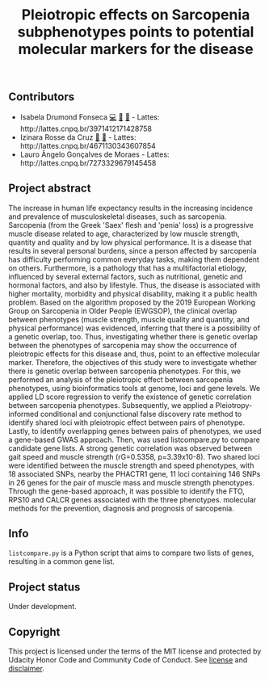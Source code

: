 <h1 align="center"> Pleiotropic effects on Sarcopenia subphenotypes points to potential molecular markers for the disease</h1>
<br/>
  
<h2>Contributors</h2>
<ul>
  <li>Isabela Drumond Fonseca <a href="#code-isabela" title="Code">💻</a> <a href="#research-isabela" title="Research">🔬</a> <a href="#maintenance-isabela" title="Maintenance">🚧</a> - Lattes: http://lattes.cnpq.br/3971412171428758</li>
  <li>Izinara Rosse da Cruz <a href="#projectManagement-izinara-cruz" title="Project Management">📆</a> <a href="#ideas-izinara-cruz" title="Ideas & Planning">🤔</a> - Lattes: http://lattes.cnpq.br/4671130343607854</li>
  <li>Lauro Ângelo Gonçalves de Moraes </a> - Lattes: http://lattes.cnpq.br/7273329679145458</li>
</ul>

<h2>Project abstract</h2>
The increase in human life expectancy results in the increasing incidence and prevalence of musculoskeletal diseases, such as sarcopenia. Sarcopenia (from the Greek 'Saex' flesh and 'penia' loss) is a progressive muscle disease related to age, characterized by low muscle strength, quantity and quality and by low physical performance. It is a disease that results in several personal burdens, since a person affected by sarcopenia has difficulty performing common everyday tasks, making them dependent on others. Furthermore, is a pathology that has a multifactorial etiology, influenced by several external factors, such as nutritional, genetic and hormonal factors, and also by lifestyle. Thus, the disease is associated with higher mortality, morbidity and physical disability, making it a public health problem. Based on the algorithm proposed by the 2019 European Working Group on Sarcopenia in Older People (EWGSOP), the clinical overlap between phenotypes (muscle strength, muscle quality and quantity, and physical performance) was evidenced, inferring that there is a possibility of a genetic overlap, too. Thus, investigating whether there is genetic overlap between the phenotypes of sarcopenia may show the occurrence of pleiotropic effects for this disease and, thus, point to an effective molecular marker. Therefore, the objectives of this study were to investigate whether there is genetic overlap between sarcopenia phenotypes. For this, we performed an analysis of the pleiotropic effect between sarcopenia phenotypes, using bioinformatics tools at genome, loci and gene levels. We applied LD score regression to verify the existence of genetic correlation between sarcopenia phenotypes. Subsequently, we applied a Pleiotropy-informed conditional and conjunctional false discovery rate method to identify shared loci with pleiotropic effect between pairs of phenotype. Lastly, to identify overlapping genes between pairs of phenotypes, we used a gene-based GWAS approach. Then, was used listcompare.py to compare candidate gene lists. A strong genetic correlation was observed between gait speed and muscle strength (rG=0.5358, p=3.39x10-8). Two shared loci were identified between the muscle strength and speed phenotypes, with 18 associated SNPs, nearby the PHACTR1 gene, 11 loci containing 146 SNPs in 26 genes for the pair of muscle mass and muscle strength phenotypes. Through the gene-based approach, it was possible to identify the FTO, RPS10 and CALCR genes associated with the three phenotypes. molecular methods for the prevention, diagnosis and prognosis of sarcopenia.

<h2>Info</h2>
<p><code>listcompare.py</code> is a Python script that aims to compare two lists of genes, resulting in a common gene list.</p>

<h2>Project status</h2>
Under development.

<h2>Copyright</h2>
This project is licensed under the terms of the MIT license and protected by Udacity Honor Code and Community Code of Conduct. See <a href="LICENSE.md">license</a> and <a href="LICENSE.DISCLAIMER.md">disclaimer</a>.
